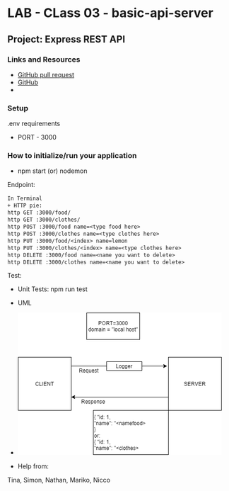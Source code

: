 # LAB - CLass 03 - basic-api-server

## Project: Express REST API

### Links and Resources

+ [GitHub pull request ](https://github.com/stacyburris/basic-api-server/pull/1)
+ [GitHub](https://github.com/stacyburris/basic-api-server)
+ 
### Setup

.env requirements

+ PORT - 3000

### How to initialize/run your application

+ npm start (or) nodemon

Endpoint:


```
In Terminal
+ HTTP pie:
http GET :3000/food/
http GET :3000/clothes/
http POST :3000/food name=<type food here>
http POST :3000/clothes name=<type clothes here>
http PUT :3000/food/<index> name=lemon
http PUT :3000/clothes/<index> name=<type clothes here> 
http DELETE :3000/food name=<name you want to delete>
http DELETE :3000/clothes name=<name you want to delete>
```
Test:

+ Unit Tests: npm run test

+ UML

+ ![UML Basic Api Server](assets/UML-03.png)

+ Help from:

Tina, Simon, Nathan, Mariko, Nicco